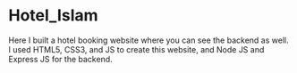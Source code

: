 # Hotel_Islam
Here I built a hotel booking website where you can see the backend as well. I used HTML5, CSS3, and JS to create this website, and Node JS and Express JS for the backend. 
